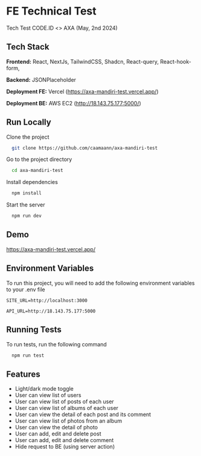 # FE Technical Test

Tech Test CODE.ID <> AXA (May, 2nd 2024)

## Tech Stack

**Frontend:** React, NextJs, TailwindCSS, Shadcn, React-query, React-hook-form,

**Backend:** JSONPlaceholder

**Deployment FE:** Vercel (https://axa-mandiri-test.vercel.app/)

**Deployment BE:** AWS EC2 (http://18.143.75.177:5000/)

## Run Locally

Clone the project

```bash
  git clone https://github.com/caamaann/axa-mandiri-test
```

Go to the project directory

```bash
  cd axa-mandiri-test
```

Install dependencies

```bash
  npm install
```

Start the server

```bash
  npm run dev
```

## Demo

https://axa-mandiri-test.vercel.app/

## Environment Variables

To run this project, you will need to add the following environment variables to your .env file

`SITE_URL=http://localhost:3000`

`API_URL=http://18.143.75.177:5000`

## Running Tests

To run tests, run the following command

```bash
  npm run test
```

## Features

- Light/dark mode toggle
- User can view list of users
- User can view list of posts of each user
- User can view list of albums of each user
- User can view the detail of each post and its comment
- User can view list of photos from an album
- User can view the detail of photo
- User can add, edit and delete post
- User can add, edit and delete comment
- Hide request to BE (using server action)
